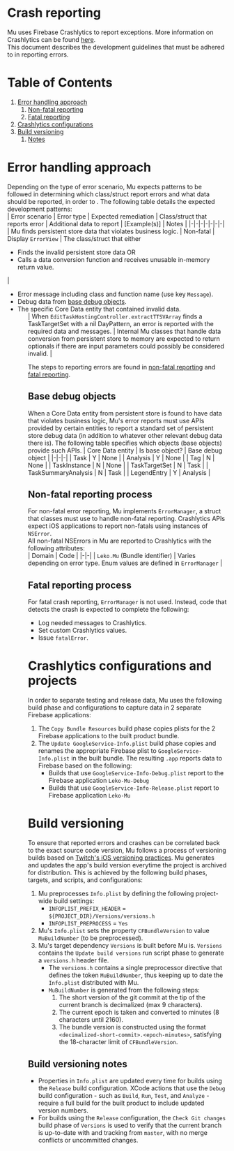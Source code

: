 # Crash reporting
Mu uses Firebase Crashlytics to report exceptions. More information on Crashlytics can be found [here](https://firebase.google.com/docs/crashlytics/customize-crash-reports).  
This document describes the development guidelines that must be adhered to in reporting errors.  

# Table of Contents
1. [Error handling approach](#error-handling-approach)
    1. [Non-fatal reporting](#non-fatal-reporting)
    1. [Fatal reporting](#fatal-reporting)
1. [Crashlytics configurations](#crashlytics-configurations)
1. [Build versioning](#build-versioning)
    1. [Notes](#build-versioning-notes)

# Error handling approach
Depending on the type of error scenario, Mu expects patterns to be followed in determining which class/struct report errors and what data should be reported, in order to . The following table details the expected development patterns:  
| Error scenario | Error type | Expected remediation | Class/struct that reports error | Additional data to report | \[Example(s)\] | Notes |
|-|-|-|-|-|-|-|
| Mu finds persistent store data that violates business logic. | Non-fatal | Display `ErrorView` | The class/struct that either <br/> <ul> <li/> Finds the invalid persistent store data OR <li/> Calls a data conversion function and receives unusable in-memory return value. </ul> | <ul> <li/> Error message including class and function name (use key `Message`). <li/> Debug data from [base debug objects](#base-debug-objects). <li/> The specific Core Data entity that contained invalid data. <ul/> | When `EditTaskHostingController.extractTTSVArray` finds a TaskTargetSet with a nil DayPattern, an error is reported with the required data and messages. | Internal Mu classes that handle data conversion from persistent store to memory are expected to return optionals if there are input parameters could possibly be considered invalid. |

The steps to reporting errors are found in [non-fatal reporting](#non-fatal-reporting-process) and [fatal reporting](#fatal-reporting-process).

## Base debug objects
When a Core Data entity from persistent store is found to have data that violates business logic, Mu's error reports must use APIs provided by certain entities to report a standard set of persistent store debug data (in addition to whatever other relevant debug data there is). The following table specifies which objects (base objects) provide such APIs.
| Core Data entity | Is base object? | Base debug object |
|-|-|-|
| Task | Y | None |
| Analysis | Y | None |
| Tag | N | None |
| TaskInstance | N | None |
| TaskTargetSet | N | Task |
| TaskSummaryAnalysis | N | Task |
| LegendEntry | Y | Analysis |

## Non-fatal reporting process
For non-fatal error reporting, Mu implements `ErrorManager`, a struct that classes must use to handle non-fatal reporting. Crashlytics APIs expect iOS applications to report non-fatals using instances of `NSError`.  
All non-fatal NSErrors in Mu are reported to Crashlytics with the following attributes:  
| Domain | Code |
|-|-|
| `Leko.Mu` (Bundle identifier) | Varies depending on error type. Enum values are defined in `ErrorManager` |

## Fatal reporting process
For fatal crash reporting, `ErrorManager` is not used. Instead, code that detects the crash is expected to complete the following:  
* Log needed messages to Crashlytics.
* Set custom Crashlytics values.
* Issue `fatalError`.  

# Crashlytics configurations and projects
In order to separate testing and release data, Mu uses the following build phase and configurations to capture data in 2 separate Firebase applications:  
1. The `Copy Bundle Resources` build phase copies plists for the 2 Firebase applications to the built product bundle.
1. The `Update GoogleService-Info.plist` build phase copies and renames the appropriate Firebase plist to `GoogleService-Info.plist` in the built bundle. The resulting `.app` reports data to Firebase based on the following:  
    * Builds that use `GoogleService-Info-Debug.plist` report to the Firebase application `Leko-Mu-Debug`
    * Builds that use `GoogleService-Info-Release.plist` report to Firebase application `Leko-Mu`

# Build versioning
To ensure that reported errors and crashes can be correlated back to the exact source code version, Mu follows a process of versioning builds based on [Twitch's iOS versioning practices](https://blog.twitch.tv/en/2016/09/20/ios-versioning-89e02f0a5146/).
Mu generates and updates the app's build version everytime the project is archived for distribution. This is achieved by the following build phases, targets, and scripts, and configurations:  
1. Mu preprocesses `Info.plist` by defining the following project-wide build settings:
    * `INFOPLIST_PREFIX_HEADER` = `${PROJECT_DIR}/Versions/versions.h`
    * `INFOPLIST_PREPROCESS` = `Yes`
1. Mu's `Info.plist` sets the property `CFBundleVersion` to value `MuBuildNumber` (to be preprocessed).
1. Mu's target dependency `Versions` is built before Mu is. `Versions` contains the `Update build versions` run script phase to generate a `versions.h` header file.
    * The `versions.h` contains a single preprocessor directive that defines the token `MuBuildNumber`, thus keeping up to date the `Info.plist` distributed with Mu.
    * `MuBuildNumber` is generated from the following steps:
        1. The short version of the git commit at the tip of the current branch is decimalized (max 9 characters).
        1. The current epoch is taken and converted to minutes (8 characters until 2160).
        1. The bundle version is constructed using the format `<decimalized-short-commit>.<epoch-minutes>`, satisfying the 18-character limit of `CFBundleVersion`.

## Build versioning notes
* Properties in `Info.plist` are updated every time for builds using the `Release` build configuration. XCode actions that use the `Debug` build configuration - such as `Build`, `Run`, `Test`, and `Analyze` - require a full build for the built product to include updated version numbers.
* For builds using the `Release` configuration, the `Check Git changes` build phase of `Versions` is used to verify that the current branch is up-to-date with and tracking from `master`, with no merge conflicts or uncommitted changes.
